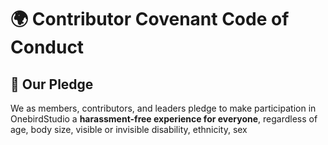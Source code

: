 # 🌍 Contributor Covenant Code of Conduct

## 💬 Our Pledge

We as members, contributors, and leaders pledge to make participation in OnebirdStudio a **harassment-free experience for everyone**, regardless of age, body size, visible or invisible disability, ethnicity, sex

